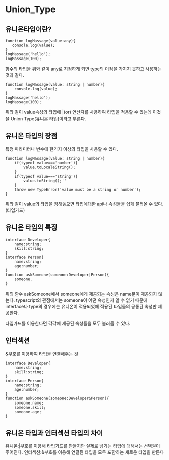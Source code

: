# Union_Type

## 유니온타입이란?
```
function logMassage(value:any){
   console.log(value); 
}
logMassage('hello');
logMassage(100);
```
함수의 타입을 위와 같이 any로 지정하게 되면 type의 이점을 가지지 못하고 사용하는 것과 같다.

```
function logMassage(value: string | number){
    console.log(value); 
}
logMassage('hello');
logMassage(100);
```
위와 같이 value속성의 타입에 |(or) 연산자를 사용하여 타입을 적용할 수 있는데 이것을 Union Type(유니온 타입)이라고 부른다.

## 유니온 타입의 장점
특정 파라미터나 변수에 한가지 이상의 타입을 사용할 수 있다.
```
function logMassage(value: string | number){
    if(typeof value==='number'){
        value.toLocaleString();
    }
    if(typeof value==='string'){
        value.toString();''
    }
    throw new TypeError('value must be a string or number');
}
```
위와 같이 value의 타입을 정해놓으면 타입에대한 api나 속성들을 쉽게 불러올 수 있다.(타입가드)

## 유니온 타입의 특징
```
interface Developer{
    name:string;
    skill:string;
}
interface Person{
    name:string;
    age:number;
}
function askSomeone(someone:Developer|Person){
    someone.
}
```
위의 함수 askSomeone에서 someone에게 제공되는 속성은 name뿐이 제공되지 않는다.
typescript의 관점에서는 someone이 어떤 속성인지 알 수 없기 때문에 interface나 type의 경우에는 유니온이 적용되었때 적용된 타입들의 공통된 속성만 제공한다.

타입가드를 이용한다면 각각에 제공된 속성들을 모두 불러올 수 있다.


## 인터섹션
&부호를 이용하여 타입을 연결해주는 것 
```
interface Developer{
    name:string;
    skill:string;
}
interface Person{
    name:string;
    age:number;
}
function askSomeone(someone:Developer&Person){
    someone.name;
    someone.skill;
    someone.age;
}
```

## 유니온 타입과 인터섹션 타입의 차이
유니온:|부호를 이용해 타입가드를 만들지만 실제로 넘기는 타입에 대해서는 선택권이 주어진다.
인터섹션:&부호를 이용해 연결된 타입을 모두 포함하는 새로운 타입을 만든다